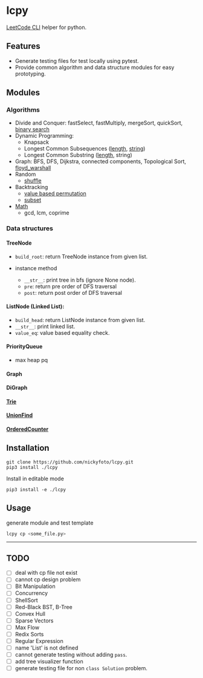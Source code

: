 # lcpy

[LeetCode CLI](https://github.com/leetcode-tools/leetcode-cli) helper for python.

## Features

- Generate testing files for test locally using pytest.
- Provide common algorithm and data structure modules for easy prototyping.

## Modules

### Algorithms

- Divide and Conquer: fastSelect, fastMultiply, mergeSort, quickSort, [binary search](https://github.com/nickyfoto/lcpy/blob/master/src/lcpy/bs.py)
- Dynamic Programming: 
	- Knapsack
	- Longest Common Subsequences ([length](https://github.com/nickyfoto/lcpy/blob/2ba4ac1da0923d3ebddfed7535d758b61574f9c2/src/lcpy/dp.py#L119), [string](https://github.com/nickyfoto/lcpy/blob/2ba4ac1da0923d3ebddfed7535d758b61574f9c2/src/lcpy/dp.py#L135))
	- Longest Common Substring ([length](https://github.com/nickyfoto/lcpy/blob/2ba4ac1da0923d3ebddfed7535d758b61574f9c2/src/lcpy/dp.py#L150), string)
- Graph: BFS, DFS, Dijkstra, connected components, Topological Sort, [floyd_warshall](https://github.com/nickyfoto/lcpy/blob/cca942de112c5d122385f835af79935475587c8e/src/lcpy/graph.py#L20)
- Random
	- [shuffle](https://github.com/nickyfoto/lcpy/blob/bdc1de5964a5fcb96701fd158cd746e5a39f5108/src/lcpy/sort.py#L26)
- Backtracking
	- [value based permutation](https://github.com/nickyfoto/lcpy/blob/c845cc91e6f6783cb7b733a4ec77cd9f979fbe24/src/lcpy/bt.py#L6)
	- [subset](https://github.com/nickyfoto/lcpy/blob/bd1417168891034cc5320f8332d2b0d9972ed0b9/src/lcpy/bt.py#L32)
- [Math](https://github.com/nickyfoto/lcpy/blob/master/src/lcpy/math.py)
	- gcd, lcm, coprime

### Data structures

#### TreeNode

- `build_root`: return TreeNode instance from given list.

- instance method

	- `__str__`: print tree in bfs (ignore None node).
	- `pre`: return pre order of DFS traversal
	- `post`: return post order of DFS traversal

#### ListNode (Linked List):

- `build_head`: return ListNode instance from given list.
- `__str__`: print linked list.
- `value_eq`: value based equality check.

#### PriorityQueue

- max heap pq

#### Graph

#### DiGraph

#### [Trie](https://github.com/nickyfoto/lcpy/blob/master/src/lcpy/tr.py)

#### [UnionFind](https://github.com/nickyfoto/lcpy/blob/master/src/lcpy/uf.py)

#### [OrderedCounter](https://github.com/nickyfoto/lcpy/blob/master/src/lcpy/od.py)

## Installation

```
git clone https://github.com/nickyfoto/lcpy.git
pip3 install ./lcpy
```

Install in editable mode

```
pip3 install -e ./lcpy
```

## Usage

generate module and test template

```sh
lcpy cp <some_file.py>
```

---

## TODO

- [ ] deal with cp file not exist
- [ ] cannot cp design problem 
- [ ] Bit Manipulation
- [ ] Concurrency
- [ ] ShellSort
- [ ] Red-Black BST, B-Tree
- [ ] Convex Hull
- [ ] Sparse Vectors
- [ ] Max Flow
- [ ] Redix Sorts
- [ ] Regular Expression
- [ ] name 'List' is not defined
- [ ] cannot generate testing without adding `pass`.
- [ ] add tree visualizer function
- [ ] generate testing file for non `class Solution` problem.